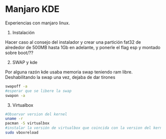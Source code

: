 # Manjaro KDE

Experiencias con manjaro linux.

1. Instalación

Hacer caso al consejo del instalador y crear una partición fat32 de alrededor de 500MB hasta 1Gb en adelante, y ponerle el flag esp y montado sobre boot/??

2. SWAP y kde

Por alguna razón kde usaba memoria swap teniendo ram libre. Deshabilitando la swap una vez, dejaba de dar tirones

```bash
swapoff -a
#esperar que se libere la swap 
swapon -a
```

3. Virtualbox

```bash
#Observar version del kernel
uname -r
pacman -S virtualbox
#instalar la versión de virtualbox que coincida con la version del kernel
sudo vboxreload
```
